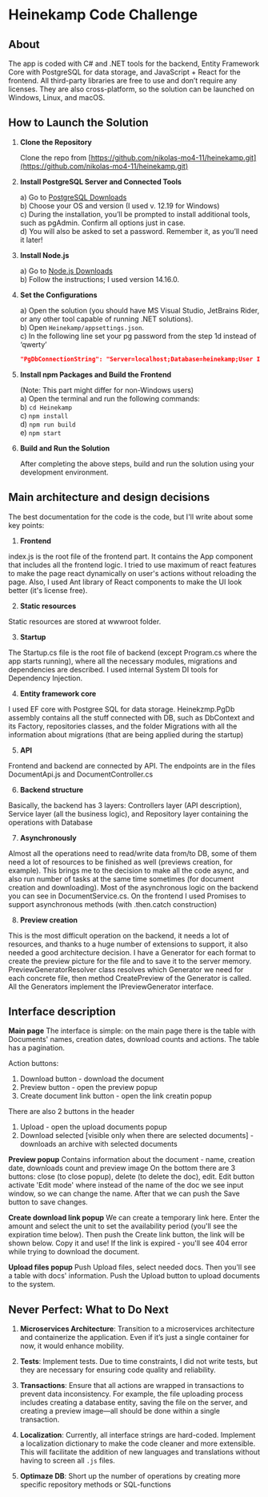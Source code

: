 # Heinekamp Code Challenge

## About

The app is coded with C# and .NET tools for the backend, Entity Framework Core with PostgreSQL for data storage, and JavaScript + React for the frontend. All third-party libraries are free to use and don’t require any licenses. They are also cross-platform, so the solution can be launched on Windows, Linux, and macOS.

## How to Launch the Solution

1. **Clone the Repository**

   Clone the repo from [https://github.com/nikolas-mo4-11/heinekamp.git](https://github.com/nikolas-mo4-11/heinekamp.git)

2. **Install PostgreSQL Server and Connected Tools**

   a) Go to [PostgreSQL Downloads](https://www.postgresql.org/download/)  
   b) Choose your OS and version (I used v. 12.19 for Windows)  
   c) During the installation, you’ll be prompted to install additional tools, such as pgAdmin. Confirm all options just in case.  
   d) You will also be asked to set a password. Remember it, as you’ll need it later!

3. **Install Node.js**

   a) Go to [Node.js Downloads](https://nodejs.org/en/download/package-manager)  
   b) Follow the instructions; I used version 14.16.0.

4. **Set the Configurations**

   a) Open the solution (you should have MS Visual Studio, JetBrains Rider, or any other tool capable of running .NET solutions).  
   b) Open `Heinekamp/appsettings.json`.  
   c) In the following line set your pg password from the step 1d instead of ‘qwerty’
   ```json
   "PgDbConnectionString": "Server=localhost;Database=heinekamp;User Id=postgres;Password=qwerty"

5. **Install npm Packages and Build the Frontend**

   (Note: This part might differ for non-Windows users)  
   a) Open the terminal and run the following commands:  
   b) `cd Heinekamp`  
   c) `npm install`  
   d) `npm run build`  
   e) `npm start`

6. **Build and Run the Solution**

   After completing the above steps, build and run the solution using your development environment.

## Main architecture and design decisions

The best documentation for the code is the code, but I'll write about some key points:

1. **Frontend**

index.js is the root file of the frontend part. It contains the App component that includes all the frontend logic. I tried to use maximum of react features to make the page react dynamically on user's actions without reloading the page. Also, I used Ant library of React components to make the UI look better (it's license free).

2. **Static resources**

Static resources are stored at wwwroot folder.

3. **Startup**

The Startup.cs file is the root file of backend (except Program.cs where the app starts running), where all the necessary modules, migrations and dependencies are described. I used internal System DI tools for Dependency Injection.

4. **Entity framework core**

I used EF core with Postgree SQL for data storage. Heinekzmp.PgDb assembly contains all the stuff connected with DB, such as DbContext and its Factory, repositories classes, and the folder Migrations with all the information about migrations (that are being applied during the startup)

5. **API**

Frontend and backend are connected by API. The endpoints are in the files DocumentApi.js and DocumentController.cs

6. **Backend structure**
   
Basically, the backend has 3 layers: Controllers layer (API description), Service layer (all the business logic), and Repository layer containing the operations with Database

7. **Asynchronously**

Almost all the operations need to read/write data from/to DB, some of them need a lot of resources to be finished as well (previews creation, for example). This brings me to the decision to make all the code async, and also run number of tasks at the same time sometimes (for document creation and downloading). Most of the asynchronous logic on the backend you can see in DocumentService.cs. On the frontend I used Promises to support asynchronous methods (with .then.catch construction)

8. **Preview creation**

This is the most difficult operation on the backend, it needs a lot of resources, and thanks to a huge number of extensions to support, it also needed a good architecture decision. I have a Generator for each format to create the preview picture for the file and to save it to the server memory. PreviewGeneratorResolver class resolves which Generator we need for each concrete file, then method CreatePreview of the Generator is called. All the Generators implement the IPreviewGenerator interface.

## Interface description

**Main page**
The interface is simple: on the main page there is the table with Documents' names, creation dates, download counts and actions. The table has a pagination.

Action buttons:
1. Download button - download the document
2. Preview button - open the preview popup
3. Create document link button - open the link creatin popup

There are also 2 buttons in the header
1. Upload - open the upload documents popup
2. Download selected [visible only when there are selected documents] - downloads an archive with selected documents

**Preview popup**
Contains information about the document - name, creation date, downloads count and preview image
On the bottom there are 3 buttons: close (to close popup), delete (to delete the doc), edit. Edit button activate 'Edit mode' where instead of the name of the doc we see input window, so we can change the name. After that we can push the Save button to save changes.

**Create download link popup**
We can create a temporary link here. Enter the amount and select the unit to set the availability period (you'll see the expiration time below). Then push the Create link button, the link will be shown below. Copy it and use! If the link is expired - you'll see 404 error while trying to download the document.

**Upload files popup**
Push Upload files, select needed docs. Then you'll see a table with docs' information. Push the Upload button to upload documents to the system.




## Never Perfect: What to Do Next

1. **Microservices Architecture**: Transition to a microservices architecture and containerize the application. Even if it’s just a single container for now, it would enhance mobility.

2. **Tests**: Implement tests. Due to time constraints, I did not write tests, but they are necessary for ensuring code quality and reliability.

3. **Transactions**: Ensure that all actions are wrapped in transactions to prevent data inconsistency. For example, the file uploading process includes creating a database entity, saving the file on the server, and creating a preview image—all should be done within a single transaction.

4. **Localization**: Currently, all interface strings are hard-coded. Implement a localization dictionary to make the code cleaner and more extensible. This will facilitate the addition of new languages and translations without having to screen all `.js` files.

5. **Optimaze DB**: Short up the number of operations by creating more specific repository methods or SQL-functions
